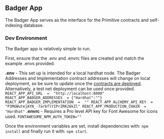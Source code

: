 ## Badger App

The Badger App serves as the interface for the Primitive contracts and self-indexing database. 

### Dev Environment
The Badger app is relatively simple to run.

First, ensure that the .env and .envrc files are created and match the example .envs provided.

**.env** - This set up is intended for a local hardhat node. The Badger Addresses and Implementation contract addresses will change on local deployment, so be sure to update once the [contracts are deployed](https://github.com/utc-24/authkey/blob/main/contracts/README.md). Alternatively, a test net deployment can be used once provided.
``
REACT_APP_API_URL  =  "http://localhost:8000"
REACT_APP_BADGER_ADDRESSES  = {"Hardhat":""}
REACT_APP_BADGER_IMPLEMENTATION  =  ""
REACT_APP_ALCHEMY_API_KEY  =  "P3MGWutejAYN_-7arbflYIPrZRK28kZl"
REACT_APP_PRODUCTION_CHAIN  =  "Hardhat"
``
**.envrc** - Requires a Pro level API key for Font Awesome for icons used.
``
FONTAWESOME_NPM_AUTH_TOKEN=""
``

Once the environment variables are set, install dependencies with:
``npm install`` 
and finally run it with:
 ``npm start``.